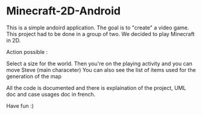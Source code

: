 # Minecraft-2D-Android

This is a simple andoird application. 
The goal is to "create" a video game. 
This project had to be done in a group of two.
We decided to play Minecraft in 2D.

Action possible : 

Select a size for the world. Then you're on the playing activity and you can move Steve (main characeter)
You can also see the list of items used for the generation of the map

All the code is documented and there is explaination of the project, UML doc and case usages doc in french.

Have fun :) 
